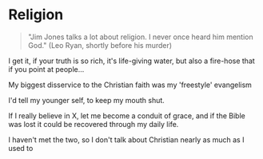 # Religion

> "Jim Jones talks a lot about religion.  I never once heard him mention God."
(Leo Ryan, shortly before his murder)

I get it, if your truth is so rich, it's life-giving water, but also a fire-hose that if you point at people...

My biggest disservice to the Christian faith was my 'freestyle' evangelism

I'd tell my younger self, to keep my mouth shut.

If I really believe in X, let me become a conduit of grace, and if the Bible was lost it could be recovered through my daily life.

I haven't met the two, so I don't talk about Christian nearly as much as I used to
